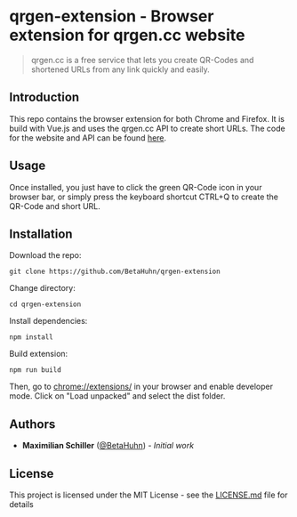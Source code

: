 # qrgen-extension  - Browser extension for qrgen.cc website

> qrgen.cc is a free service that lets you create QR-Codes and shortened URLs from any link quickly and easily.

## Introduction

This repo contains the browser extension for both Chrome and Firefox. It is build with Vue.js and uses the qrgen.cc API to create short URLs. The code for the website and API can be found [here](https://github.com/BetaHuhn/qrgen).

## Usage
Once installed, you just have to click the green QR-Code icon in your browser bar, or simply press the keyboard shortcut CTRL+Q to create the QR-Code and short URL.

## Installation

Download the repo:

```
git clone https://github.com/BetaHuhn/qrgen-extension
```

Change directory:

```
cd qrgen-extension
```

Install  dependencies:

```
npm install
```

Build extension:

```
npm run build
```

Then, go to [chrome://extensions/](chrome://extensions/) in your browser and enable developer mode. Click on "Load unpacked" and select the dist folder.


## Authors
* **Maximilian Schiller** ([@BetaHuhn](https://github.com/BetaHuhn)) - *Initial work*

## License

This project is licensed under the MIT License - see the [LICENSE.md](LICENSE.md) file for details
